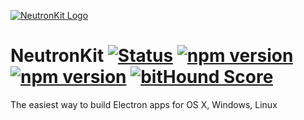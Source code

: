 [![NeutronKit Logo](http://neutronkit.com/img/neutronkit-logo.svg)](http://neutronkit.com)
# NeutronKit [![Status](https://img.shields.io/travis/neutronkit/neutron/master.svg?style=flat)](https://travis-ci.org/neutronkit/neutron) [![npm version](https://david-dm.org/neutronkit/neutron.svg)](https://david-dm.org/neutronkit/neutron) [![npm version](https://img.shields.io/npm/v/neutronkit.svg?style=flat)](https://www.npmjs.com/package/neutronkit) [![bitHound Score](https://www.bithound.io/github/neutronkit/neutron/badges/score.svg)](https://www.bithound.io/github/neutronkit/neutron)

The easiest way to build Electron apps for OS X, Windows, Linux
